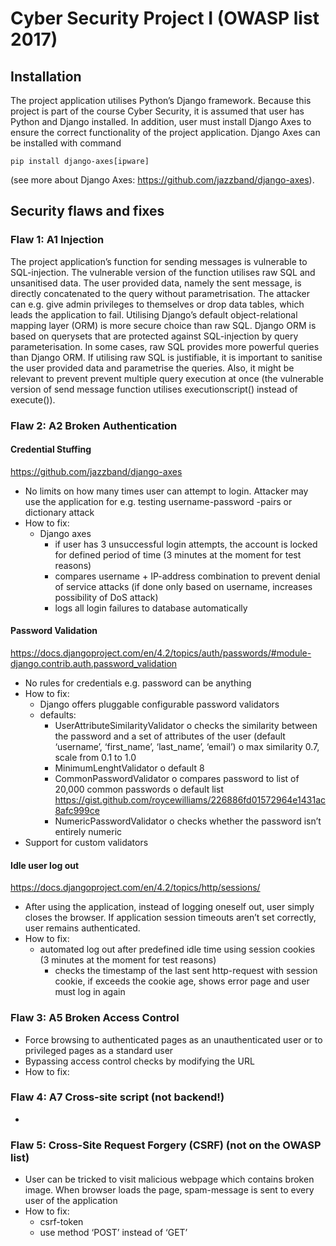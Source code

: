 # Cyber Security Project I (OWASP list 2017)

## Installation
The project application utilises Python’s Django framework. Because this project is part of the course Cyber Security, it is assumed that user has Python and Django installed. In addition, user must install Django Axes to ensure the correct functionality of the project application. Django Axes can be installed with command 
```
pip install django-axes[ipware]
```
 (see more about Django Axes: https://github.com/jazzband/django-axes). 

## Security flaws and fixes

### Flaw 1: A1 Injection
The project application’s function for sending messages is vulnerable to SQL-injection. The vulnerable version of the function utilises raw SQL and unsanitised data. The user provided data, namely the sent message, is directly concatenated to the query without parametrisation. The attacker can e.g. give admin privileges to themselves or drop data tables, which leads the application to fail. Utilising Django’s default object-relational mapping layer (ORM) is more secure choice than raw SQL. Django ORM is based on querysets that are protected against SQL-injection by query parameterisation.
In some cases, raw SQL provides more powerful queries than Django ORM. If utilising raw SQL is justifiable, it is important to sanitise the user provided data and parametrise the queries. Also, it might be relevant to prevent prevent multiple query execution at once (the vulnerable version of send message function utilises executionscript() instead of execute()). 

### Flaw 2: A2 Broken Authentication
#### Credential Stuffing
https://github.com/jazzband/django-axes
-	No limits on how many times user can attempt to login. Attacker may use the application for e.g. testing username-password -pairs or dictionary attack
-	How to fix:    
    -	Django axes  
        - if user has 3 unsuccessful login attempts, the account is locked for defined period of time (3 minutes at the moment for test reasons)
        -	compares username + IP-address combination to prevent denial of service attacks (if done only based on username, increases possibility of DoS attack) 
        -	logs all login failures to database automatically
#### Password Validation
https://docs.djangoproject.com/en/4.2/topics/auth/passwords/#module-django.contrib.auth.password_validation 
-	No rules for credentials e.g. password can be anything
-	How to fix:
    -	Django offers pluggable configurable password validators
    -	defaults:
        -	UserAttributeSimilarityValidator
            o	checks the similarity between the password and a set of attributes of the user (default ‘username’, ‘first_name’, ‘last_name’, ‘email’)
            o	max similarity 0.7, scale from 0.1 to 1.0
        -	MinimumLenghtValidator
            o	default 8
        -	CommonPasswordValidator
            o	compares password to list of 20,000 common passwords
            o	default list https://gist.github.com/roycewilliams/226886fd01572964e1431ac8afc999ce 
        -	NumericPasswordValidator
            o	checks whether the password isn’t entirely numeric
  -	Support for custom validators
#### Idle user log out
https://docs.djangoproject.com/en/4.2/topics/http/sessions/ 
-	After using the application, instead of logging oneself out, user simply closes the browser. If application session timeouts aren’t set correctly, user remains authenticated.
-	How to fix:
      -	automated log out after predefined idle time using session cookies (3 minutes at the moment for test reasons)
          -	checks the timestamp of the last sent http-request with session cookie, if exceeds the cookie age, shows error page and user must log in again
### Flaw 3: A5 Broken Access Control
-	Force browsing to authenticated pages as an unauthenticated user or to privileged pages as a standard user
-	Bypassing access control checks by modifying the URL
-	How to fix:
### Flaw 4:  A7 Cross-site script (not backend!)
-	
### Flaw 5: Cross-Site Request Forgery (CSRF) (not on the OWASP list)
-	User can be tricked to visit malicious webpage which contains broken image. When browser loads the page, spam-message is sent to every user of the application
-	How to fix:
    -	csrf-token
    - use method ‘POST’ instead of ‘GET’ 
